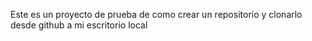 Este es un proyecto de prueba de como crear un repositorio y clonarlo desde github a mi escritorio local 